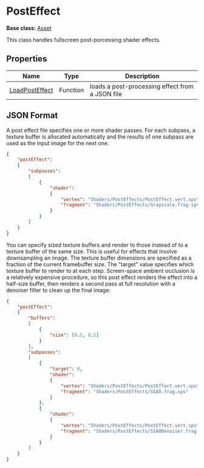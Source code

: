 # PostEffect

**Base class:** [Asset](Asset.md)

This class handles fullscreen post-porcessing shader effects.

## Properties

| Name | Type | Description |
|---|---|---|
| [LoadPostEffect](LoadPostEffect.md) | Function | loads a post-processing effect from a JSON file |

## JSON Format

A post effect file specifies one or more shader passes. For each subpass, a texture buffer is allocated automatically and the results of one subpass are used as the input image for the next one.

```json
{
    "postEffect":
    {
        "subpasses":
        [
            {
                "shader":
                {
                    "vertex": "Shaders/PostEffects/PostEffect.vert.spv",
                    "fragment": "Shaders/PostEffects/Grayscale.frag.spv"
                }
            }
        ]
    }
}
```

You can specify sized texture buffers and render to those instead of to a texture buffer of the same size. This is useful for effects that involve downsampling an image. The texture buffer dimensions are specified as a fraction of the current framebuffer size. The "target" value specifies which texture buffer to render to at each step. Screen-space ambient occlusion is a relatively expensive procedure, so this post effect renders the effect into a half-size buffer, then renders a second pass at full resolution with a denoiser filter to clean up the final image:

```json
{
    "postEffect":
    {
        "buffers":
        [
            {
                "size": [0.5, 0.5]
            }         
        ],
        "subpasses":
        [
            {
                "target": 0,
                "shader":
                {
                    "vertex": "Shaders/PostEffects/PostEffect.vert.spv",
                    "fragment": "Shaders/PostEffects/SSAO.frag.spv"
                }
            },
            {
                "shader":
                {
                    "vertex": "Shaders/PostEffects/PostEffect.vert.spv",
                    "fragment": "Shaders/PostEffects/SSAODenoiser.frag.spv"
                }
            }                            
        ]
    }
}
```
